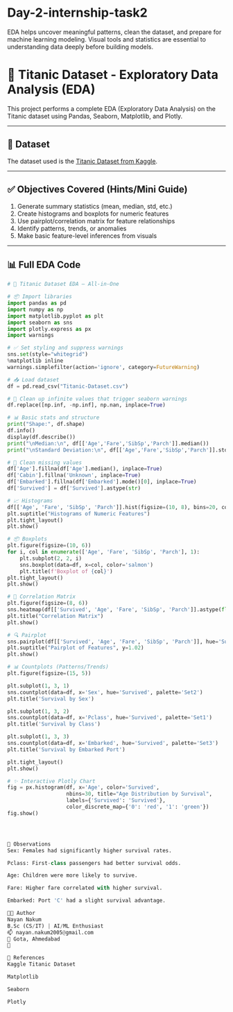 # Day-2-internship-task2
 EDA helps uncover meaningful patterns, clean the dataset, and prepare for machine learning modeling. Visual tools and statistics are essential to understanding data deeply before building models.

# 🚢 Titanic Dataset - Exploratory Data Analysis (EDA)

This project performs a complete EDA (Exploratory Data Analysis) on the Titanic dataset using Pandas, Seaborn, Matplotlib, and Plotly.

---

## 📁 Dataset

The dataset used is the [Titanic Dataset from Kaggle](https://www.kaggle.com/datasets/yasserh/titanic-dataset).  

---

## ✅ Objectives Covered (Hints/Mini Guide)

1. Generate summary statistics (mean, median, std, etc.)
2. Create histograms and boxplots for numeric features
3. Use pairplot/correlation matrix for feature relationships
4. Identify patterns, trends, or anomalies
5. Make basic feature-level inferences from visuals

---

## 📊 Full EDA Code

```python
# 🚢 Titanic Dataset EDA – All-in-One

# 📦 Import libraries
import pandas as pd
import numpy as np
import matplotlib.pyplot as plt
import seaborn as sns
import plotly.express as px
import warnings

# ✅ Set styling and suppress warnings
sns.set(style="whitegrid")
%matplotlib inline
warnings.simplefilter(action='ignore', category=FutureWarning)

# 📥 Load dataset
df = pd.read_csv("Titanic-Dataset.csv")

# 🧹 Clean up infinite values that trigger seaborn warnings
df.replace([np.inf, -np.inf], np.nan, inplace=True)

# 📊 Basic stats and structure
print("Shape:", df.shape)
df.info()
display(df.describe())
print("\nMedian:\n", df[['Age','Fare','SibSp','Parch']].median())
print("\nStandard Deviation:\n", df[['Age','Fare','SibSp','Parch']].std())

# 🧹 Clean missing values
df['Age'].fillna(df['Age'].median(), inplace=True)
df['Cabin'].fillna('Unknown', inplace=True)
df['Embarked'].fillna(df['Embarked'].mode()[0], inplace=True)
df['Survived'] = df['Survived'].astype(str)

# 📈 Histograms
df[['Age', 'Fare', 'SibSp', 'Parch']].hist(figsize=(10, 8), bins=20, color='lightblue', edgecolor='black')
plt.suptitle("Histograms of Numeric Features")
plt.tight_layout()
plt.show()

# 📦 Boxplots
plt.figure(figsize=(10, 6))
for i, col in enumerate(['Age', 'Fare', 'SibSp', 'Parch'], 1):
    plt.subplot(2, 2, i)
    sns.boxplot(data=df, x=col, color='salmon')
    plt.title(f'Boxplot of {col}')
plt.tight_layout()
plt.show()

# 🔗 Correlation Matrix
plt.figure(figsize=(8, 6))
sns.heatmap(df[['Survived', 'Age', 'Fare', 'SibSp', 'Parch']].astype(float).corr(), annot=True, cmap='coolwarm')
plt.title("Correlation Matrix")
plt.show()

# 🔍 Pairplot
sns.pairplot(df[['Survived', 'Age', 'Fare', 'SibSp', 'Parch']], hue='Survived', palette='husl')
plt.suptitle("Pairplot of Features", y=1.02)
plt.show()

# 📊 Countplots (Patterns/Trends)
plt.figure(figsize=(15, 5))

plt.subplot(1, 3, 1)
sns.countplot(data=df, x='Sex', hue='Survived', palette='Set2')
plt.title('Survival by Sex')

plt.subplot(1, 3, 2)
sns.countplot(data=df, x='Pclass', hue='Survived', palette='Set1')
plt.title('Survival by Class')

plt.subplot(1, 3, 3)
sns.countplot(data=df, x='Embarked', hue='Survived', palette='Set3')
plt.title('Survival by Embarked Port')

plt.tight_layout()
plt.show()

# ✨ Interactive Plotly Chart
fig = px.histogram(df, x='Age', color='Survived',
                   nbins=30, title="Age Distribution by Survival",
                   labels={'Survived': 'Survived'},
                   color_discrete_map={'0': 'red', '1': 'green'})
fig.show()




🧠 Observations
Sex: Females had significantly higher survival rates.

Pclass: First-class passengers had better survival odds.

Age: Children were more likely to survive.

Fare: Higher fare correlated with higher survival.

Embarked: Port 'C' had a slight survival advantage.

👨‍💻 Author
Nayan Nakum
B.Sc (CS/IT) | AI/ML Enthusiast
📫 nayan.nakum2005@gmail.com
📍 Gota, Ahmedabad
🔗 

🔗 References
Kaggle Titanic Dataset

Matplotlib

Seaborn

Plotly
